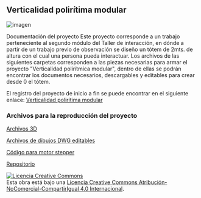 ## Verticalidad polirítima modular

![imagen](https://wiki.ead.pucv.cl/images/a/a5/Render_Verticalidad_Poliritmica.png)

Documentación del proyecto Este proyecto corresponde a un trabajo perteneciente al segundo módulo del Taller de interacción, en dónde a partir de un trabajo previo de observación se diseño un tótem de 2mts. de altura con el cual una persona pueda interactuar. Los archivos de las siguientes carpetas corresponden a las piezas necesarias para armar el proyecto "Verticalidad polirítmica modular", dentro de ellas se podrán encontrar los documentos necesarios, descargables y editables para crear desde 0 el tótem.


El registro del proyecto de inicio a fin se puede encontrar en el siguiente enlace:
[Verticalidad polirítima modular](https://wiki.ead.pucv.cl/Verticalidad_polir%C3%ADtmica_modular)

### Archivos para la reproducción del proyecto

[Archivos 3D](https://github.com/Elensif/verticalidad-poliritmica-modular/tree/main/Cad)

[Archivos de dibujos DWG editables](https://github.com/Elensif/verticalidad-poliritmica-modular/tree/main/cam)

[Código para motor stepper](https://github.com/Elensif/verticalidad-poliritmica-modular/tree/main/ino/StepperControl)



[Repositorio](https://github.com/Elensif/verticalidad-poliritmica-modular/settings/pages)

<a rel="license" href="http://creativecommons.org/licenses/by-nc-sa/4.0/"><img alt="Licencia Creative Commons" style="border-width:0" src="https://i.creativecommons.org/l/by-nc-sa/4.0/88x31.png" /></a><br />Esta obra está bajo una <a rel="license" href="http://creativecommons.org/licenses/by-nc-sa/4.0/">Licencia Creative Commons Atribución-NoComercial-CompartirIgual 4.0 Internacional</a>.
